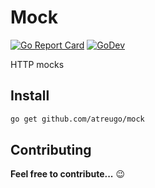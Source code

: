 # Mock

[![Go Report Card](https://goreportcard.com/badge/github.com/atreugo/mock)](https://goreportcard.com/report/github.com/atreugo/mock)
[![GoDev](https://img.shields.io/badge/go.dev-reference-007d9c?logo=go&logoColor=white)](https://pkg.go.dev/github.com/atreugo/mock)

HTTP mocks

## Install

```bash
go get github.com/atreugo/mock
```

## Contributing

**Feel free to contribute...** :wink:
